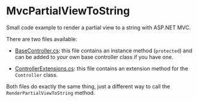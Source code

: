 MvcPartialViewToString
======================

Small code example to render a partial view to a string with ASP.NET MVC.

There are two files available:
- [BaseController.cs](https://github.com/HenkMollema/MvcPartialViewToString/blob/master/src/BaseController.cs): this file contains an instance method (`protected`) and can be added to your own base controller class if you have one.

- [ControllerExtensions.cs](https://github.com/HenkMollema/MvcPartialViewToString/blob/master/src/ControllerExtensions.cs): this file contains an extension method for the `Controller` class.

Both files do exactly the same thing, just a different way to call the `RenderPartialViewToString` method.
